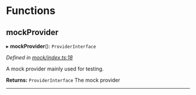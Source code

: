 

# Functions

<a id="mockprovider"></a>

##  mockProvider

▸ **mockProvider**(): `ProviderInterface`

*Defined in [mock/index.ts:18](https://github.com/polkadot-js/api/blob/16bb9bb/packages/rpc-provider/src/mock/index.ts#L18)*

A mock provider mainly used for testing.

**Returns:** `ProviderInterface`
The mock provider

___

